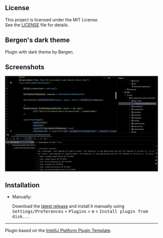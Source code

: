 ## License
This project is licensed under the MIT License.\
See the [LICENSE](LICENSE.txt) file for details.

## Bergen's dark theme

<!-- Plugin description -->
Plugin with dark theme by Bergen. 
<!-- Plugin description end -->

## Screenshots

![1](/screenshots/1.png)

## Installation

- Manually:

  Download the [latest release](https://github.com/nearbygems/bergen_dark_theme/raw/refs/heads/main/plugin/bergen_dark_theme-1.0.2.jar) and install it manually using
  <kbd>Settings/Preferences</kbd> > <kbd>Plugins</kbd> > <kbd>⚙️</kbd> > <kbd>Install plugin from disk...</kbd>

---
Plugin based on the [IntelliJ Platform Plugin Template][template].

[template]: https://github.com/JetBrains/intellij-platform-plugin-template
[docs:plugin-description]: https://plugins.jetbrains.com/docs/intellij/plugin-user-experience.html#plugin-description-and-presentation
